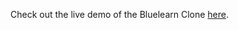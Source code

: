 Check out the live demo of the Bluelearn Clone [here](https://drive.google.com/file/d/1uDjUpE9FSkO9GDht-ujDDIUYlLIrn0Fj/view?usp=sharing).

